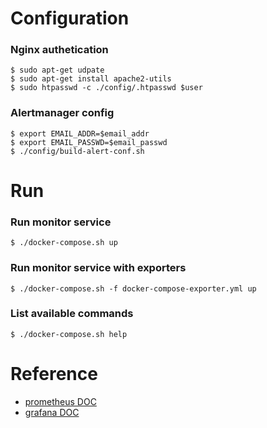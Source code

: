 Configuration
=============

### Nginx authetication
```
$ sudo apt-get udpate
$ sudo apt-get install apache2-utils
$ sudo htpasswd -c ./config/.htpasswd $user
```

### Alertmanager config
```
$ export EMAIL_ADDR=$email_addr
$ export EMAIL_PASSWD=$email_passwd
$ ./config/build-alert-conf.sh
```


Run
=============

### Run monitor service
```
$ ./docker-compose.sh up
```
### Run monitor service with exporters
```
$ ./docker-compose.sh -f docker-compose-exporter.yml up
```

### List available commands
```
$ ./docker-compose.sh help
```

Reference
=========

- [prometheus DOC](https://prometheus.io/docs/prometheus/latest/configuration/configuration/)
- [grafana DOC](http://docs.grafana.org/)
